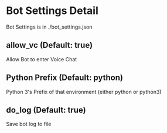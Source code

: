 # Bot Settings Detail

Bot Settings is in ./bot_settings.json

## allow_vc (Default: true)

Allow Bot to enter Voice Chat

## Python Prefix (Default: python)

Python 3's Prefix of that environment (either python or python3)

## do_log (Default: true)

Save bot log to file
